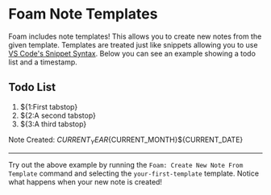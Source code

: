 # Foam Note Templates

Foam includes note templates! This allows you to create new notes from the given template.
Templates are treated just like snippets allowing you to use [VS Code's Snippet Syntax](https://code.visualstudio.com/docs/editor/userdefinedsnippets#_snippet-syntax).
Below you can see an example showing a todo list and a timestamp.

## Todo List

1. ${1:First tabstop}
2. ${2:A second tabstop}
3. ${3:A third tabstop}

Note Created: ${CURRENT_YEAR}${CURRENT_MONTH}${CURRENT_DATE}

---

Try out the above example by running the `Foam: Create New Note From Template` command and selecting the `your-first-template` template. Notice what happens when your new note is created!
